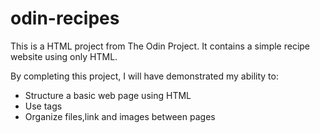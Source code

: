 # odin-recipes

This is a HTML project from The Odin Project. It contains a simple recipe website using only HTML.

By completing this project, I will have demonstrated my ability to:
- Structure a basic web page using HTML
- Use tags
- Organize files,link and images between pages
